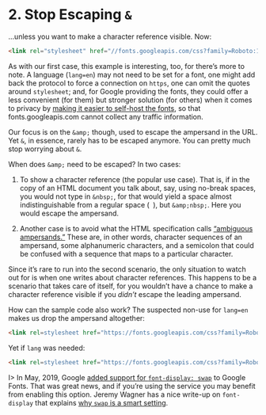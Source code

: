 # 2. Stop Escaping `&`

…unless you want to make a character reference visible. Now:

```html
<link rel="stylesheet" href="//fonts.googleapis.com/css?family=Roboto:100,300,400,500,700&amp;lang=en">
```

As with our first case, this example is interesting, too, for there’s more to note. A language (`lang=en`) may not need to be set for a font, one might add back the protocol to force a connection on `https`, one can omit the quotes around `stylesheet`; and, for Google providing the fonts, they could offer a less convenient (for them) but stronger solution (for others) when it comes to privacy by [making it easier to self-host the fonts](https://google-webfonts-helper.herokuapp.com/fonts), so that fonts.googleapis.com cannot collect any traffic information.

Our focus is on the `&amp;` though, used to escape the ampersand in the URL. Yet `&`, in essence, rarely has to be escaped anymore. You can pretty much stop worrying about `&`.

When does `&amp;` need to be escaped? In two cases:

1. To show a character reference (the popular use case). That is, if in the copy of an HTML document you talk about, say, using no-break spaces, you would not type in `&nbsp;`, for that would yield a space almost indistinguishable from a regular space (` `), but `&amp;nbsp;`. Here you would escape the ampersand.

2. Another case is to avoid what the HTML specification calls [“ambiguous ampersands.”](https://html.spec.whatwg.org/multipage/syntax.html#syntax-ambiguous-ampersand) These are, in other words, character sequences of an ampersand, some alphanumeric characters, and a semicolon that could be confused with a sequence that maps to a particular character.

Since it’s rare to run into the second scenario, the only situation to watch out for is when one writes about character references. This happens to be a scenario that takes care of itself, for you wouldn’t have a chance to make a character reference visible if you _didn’t_ escape the leading ampersand.

How can the sample code also work? The suspected non-use for `lang=en` makes us drop the ampersand altogether:

```html
<link rel=stylesheet href="https://fonts.googleapis.com/css?family=Roboto:100,300,400,500,700">
```

Yet if `lang` was needed:

```html
<link rel=stylesheet href="https://fonts.googleapis.com/css?family=Roboto:100,300,400,500,700&lang=en">
```

I> In May, 2019, Google [added support for `font-display: swap`](https://www.zachleat.com/web/google-fonts-display/) to Google Fonts. That was great news, and if you’re using the service you may benefit from enabling this option. Jeremy Wagner has a nice write-up on `font-display` that explains [why `swap` is a smart setting](https://css-tricks.com/font-display-masses/#article-header-id-2).